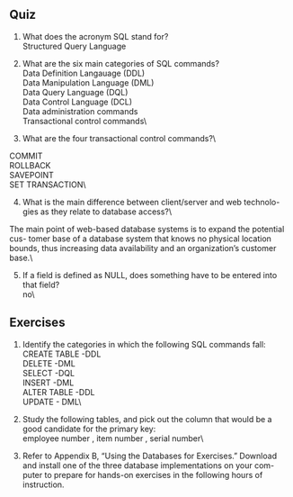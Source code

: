 ## Quiz
1. What does the acronym SQL stand for? \
Structured Query Language 
2. What are the six main categories of SQL commands?\
Data Definition Langauage (DDL)\
Data Manipulation Language (DML)\
Data Query Language (DQL)\
Data Control Language (DCL)\
Data administration commands\
Transactional control commands\

3. What are the four transactional control commands?\

COMMIT\
ROLLBACK\
SAVEPOINT\
SET TRANSACTION\

4. What is the main difference between client/server and web technolo- gies as they relate to database access?\

The main point of web-based database systems is to expand the potential cus- tomer base of a database system that knows no physical location bounds, thus increasing data availability and an organization’s customer base.\

5. If a field is defined as NULL, does something have to be entered into that field?\
no\

## Exercises
1. Identify the categories in which the following SQL commands fall:\
     CREATE TABLE   -DDL\
     DELETE -DML\
     SELECT -DQL\
     INSERT -DML\
     ALTER TABLE    -DDL\
     UPDATE - DML\

2. Study the following tables, and pick out the column that would be a good candidate for the primary key:\
employee number , item number , serial number\

3. Refer to Appendix B, “Using the Databases for Exercises.” Download and install one of the three database implementations on your com- puter to prepare for hands-on exercises in the following hours of instruction.

